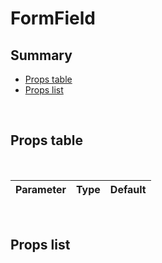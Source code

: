 # FormField

## Summary

- [Props table](#props-table)
- [Props list](#props-list)

<br>

## Props table

<br>

<!-- prettier-ignore -->
| <div style='text-align:center;margin:auto;'>Parameter</div> | <div style='text-align:center;margin:auto;'>Type</div> | <div style='text-align:center;margin:auto;'>Default</div> |
| ----------------------------------------------------------- | --------------------------------------------------------- | ------------------------------------------------------------- |

<br>

## Props list

<br>
